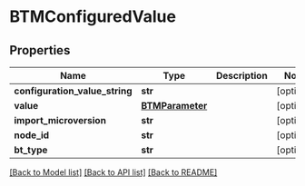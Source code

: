 # BTMConfiguredValue

## Properties
Name | Type | Description | Notes
------------ | ------------- | ------------- | -------------
**configuration_value_string** | **str** |  | [optional] 
**value** | [**BTMParameter**](BTMParameter.md) |  | [optional] 
**import_microversion** | **str** |  | [optional] 
**node_id** | **str** |  | [optional] 
**bt_type** | **str** |  | [optional] 

[[Back to Model list]](../README.md#documentation-for-models) [[Back to API list]](../README.md#documentation-for-api-endpoints) [[Back to README]](../README.md)


